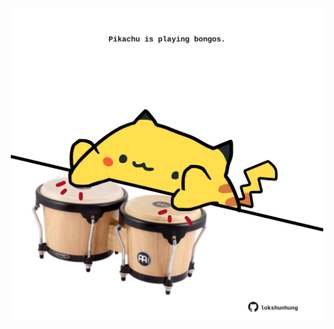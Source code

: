<!-- built at 19/01/2023, 13:05:38 UTC -->
<p align="center">
  <img width="500" height="500" src="./ReadmeImage.svg">
</p>
